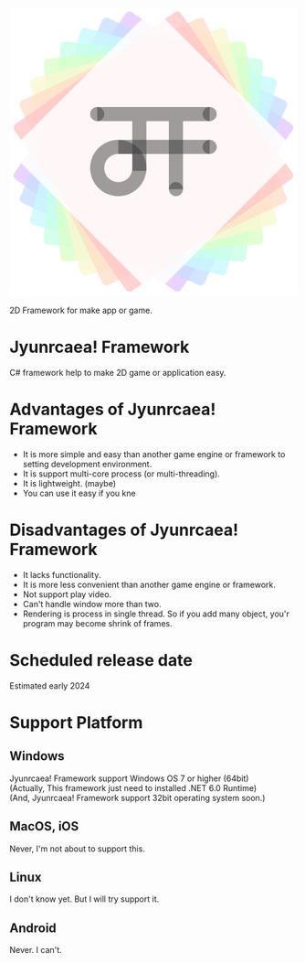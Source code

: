 <div align="center">
	<img src="Jyunrcaea! Framework/src/Icon.png" alt='Jyunrcaea! Framework Icon'>
</div>

2D Framework for make app or game.

# Jyunrcaea! Framework
C# framework help to make 2D game or application easy.

# Advantages of Jyunrcaea! Framework
* It is more simple and easy than another game engine or framework to setting development environment.
* It is support multi-core process (or multi-threading).
* It is lightweight. (maybe)
* You can use it easy if you kne
# Disadvantages of Jyunrcaea! Framework
* It lacks functionality.
* It is more less convenient than another game engine or framework.
* Not support play video.
* Can't handle window more than two.
* Rendering is process in single thread. So if you add many object, you'r program may become shrink of frames.

# Scheduled release date
Estimated early 2024

# Support Platform
## Windows
Jyunrcaea! Framework support Windows OS 7 or higher (64bit)<br>
(Actually, This framework just need to installed .NET 6.0 Runtime)<br>
(And, Jyunrcaea! Framework support 32bit operating system soon.)
## MacOS, iOS
Never, I'm not about to support this.
## Linux
I don't know yet. But I will try support it.<br>
## Android
Never. I can't.